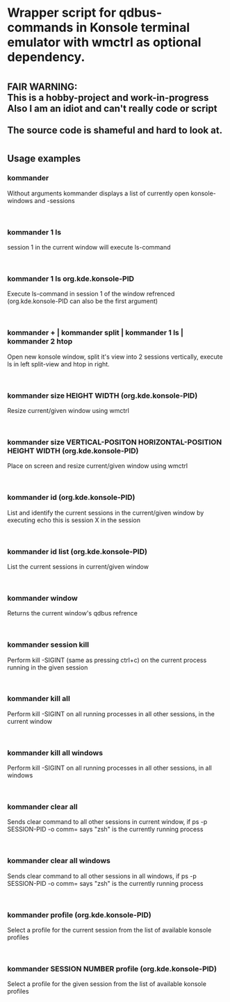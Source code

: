 # Wrapper script for qdbus-commands in Konsole terminal emulator with wmctrl as optional dependency.
#
## FAIR WARNING:<br>This is a hobby-project and work-in-progress<br>Also I am an idiot and can't really code or script<br><br>The source code is shameful and hard to look at.
#
## Usage examples

### kommander
  Without arguments kommander displays a list of currently open konsole-windows and -sessions

<br>

### kommander 1 ls
  session 1 in the current window will execute ls-command

<br>

### kommander 1 ls org.kde.konsole-PID
  Execute ls-command in session 1 of the window refrenced
  (org.kde.konsole-PID can also be the first argument)

<br>

### kommander + | kommander split | kommander 1 ls | kommander 2 htop
  Open new konsole window, split it's view into 2 sessions vertically, execute ls in left split-view and htop in right.

<br>

### kommander size HEIGHT WIDTH (org.kde.konsole-PID)
  Resize current/given window using wmctrl

<br>

### kommander size VERTICAL-POSITON HORIZONTAL-POSITION HEIGHT WIDTH (org.kde.konsole-PID)
  Place on screen and resize current/given window using wmctrl

<br>

### kommander id (org.kde.konsole-PID)
  List and identify the current sessions in the current/given window by executing echo this is session X in the session

<br>

### kommander id list (org.kde.konsole-PID)
  List the current sessions in current/given window

<br>

### kommander window
  Returns the current window's qdbus refrence

<br>

### kommander session kill
  Perform kill -SIGINT (same as pressing ctrl+c) on the current process running in the given session

<br>

### kommander kill all
  Perform kill -SIGINT on all running processes in all other sessions, in the current window

<br>

### kommander kill all windows
  Perform kill -SIGINT on all running processes in all other sessions, in all windows

<br>

### kommander clear all
  Sends clear command to all other sessions in current window, if ps -p SESSION-PID -o comm= says "zsh" is the currently running process

<br>

### kommander clear all windows
  Sends clear command to all other sessions in all windows,  if ps -p SESSION-PID -o comm= says "zsh" is the currently running process

<br>

### kommander profile (org.kde.konsole-PID)
  Select a profile for the current session from the list of available konsole profiles

<br>

### kommander SESSION NUMBER profile (org.kde.konsole-PID)
  Select a profile for the given session from the list of available konsole profiles
